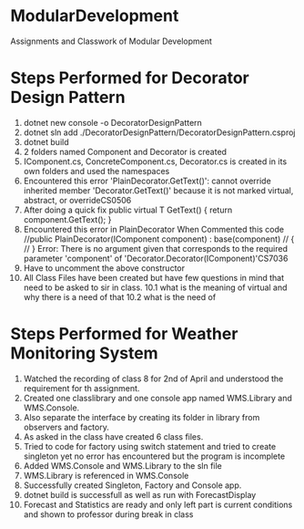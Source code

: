 # ModularDevelopment
Assignments and Classwork of Modular Development

# Steps Performed for Decorator Design Pattern
1. dotnet new console -o DecoratorDesignPattern
2. dotnet sln add ./DecoratorDesignPattern/DecoratorDesignPattern.csproj
3. dotnet build
4. 2 folders named Component and Decorator is created
5. IComponent.cs, ConcreteComponent.cs, Decorator.cs is created in its own folders and used the namespaces
6. Encountered this error
    'PlainDecorator.GetText()': cannot override inherited member 'Decorator<string>.GetText()' because it is not marked virtual, abstract, or overrideCS0506
7. After doing a quick fix 
    public virtual T GetText()
    {
        return component.GetText();
    }
8. Encountered this error in PlainDecorator When Commented this code
    //public PlainDecorator(IComponent<string> component) : base(component)
    // {
    // }
    Error:
    There is no argument given that corresponds to the required parameter 'component' of 'Decorator<string>.Decorator(IComponent<string>)'CS7036
9. Have to uncomment the above constructor
10. All Class Files have been created but have few questions in mind that need to be asked to sir in class.
    10.1 what is the meaning of virtual and why there is a need of that
    10.2 what is the need of 

# Steps Performed for Weather Monitoring System
1. Watched the recording of class 8 for 2nd of April and understood the requirement for th assignment.
2. Created one classlibrary and one console app named WMS.Library and WMS.Console.
3. Also separate the interface by creating its folder in library from observers and factory.
4. As asked in the class have created 6 class files.
5. Tried to code for factory using switch statement and tried to create singleton yet no error has encountered but the program is incomplete
6. Added WMS.Console and WMS.Library to the sln file
7. WMS.Library is referenced in WMS.Console
8. Successfully created Singleton, Factory and Console app.
9. dotnet build is successfull as well as run with ForecastDisplay 
10. Forecast and Statistics are ready and only left part is current conditions and shown to professor during break in class

